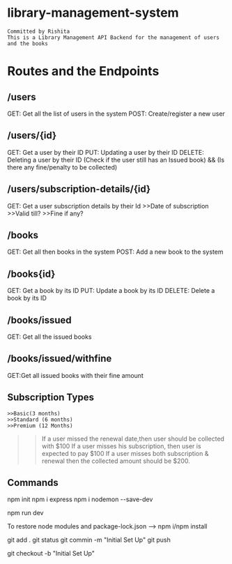 # library-management-system
    Committed by Rishita
    This is a Library Management API Backend for the management of users and the books

# Routes and the Endpoints


## /users
GET: Get all the list of users in the system
POST: Create/register a new user

## /users/{id}
GET: Get a user by their ID
PUT: Updating a user by their ID
DELETE: Deleting a user by their ID (Check if the user still has an Issued book) && (Is there any fine/penalty to be collected)

## /users/subscription-details/{id}
GET: Get a user subscription details by their Id 
    >>Date of subscription
    >>Valid till?
    >>Fine if any?

## /books
GET: Get all then books in the system
POST: Add a new book to the system

## /books{id}
GET: Get a book by its ID
PUT: Update a book by its ID
DELETE: Delete a book by its ID

## /books/issued
GET: Get all the issued books

## /books/issued/withfine
GET:Get all issued books with their fine amount

## Subscription Types
    >>Basic(3 months)
    >>Standard (6 months)
    >>Premium (12 Months)

>>If a user missed the renewal date,then user should be collected with $100
>>If a user misses his subscription, then user is expected to pay $100
>>If a user misses both subscription & renewal then the collected amount should be $200.

## Commands
npm init
npm i express
npm i nodemon --save-dev

npm run dev

To restore node modules and package-lock.json --> npm i/npm install


git add .
git status
git commin -m "Initial Set Up"
git push

git checkout -b "Initial Set Up"